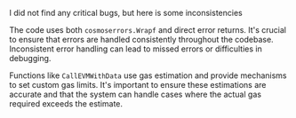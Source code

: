 I did not find any critical bugs, but here is some inconsistencies 

The code uses both `cosmoserrors.Wrapf` and direct error returns. It's crucial to ensure that errors are handled consistently throughout the codebase. Inconsistent error handling can lead to missed errors or difficulties in debugging.

 Functions like `CallEVMWithData` use gas estimation and provide mechanisms to set custom gas limits. It's important to ensure these estimations are accurate and that the system can handle cases where the actual gas required exceeds the estimate.


